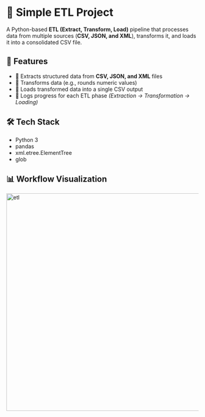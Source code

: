 # 🔄 Simple ETL Project

A Python-based **ETL (Extract, Transform, Load)** pipeline that processes data from multiple sources (**CSV, JSON, and XML**), transforms it, and loads it into a consolidated CSV file.

## 🚀 Features
- 📂 Extracts structured data from **CSV, JSON, and XML** files  
- 🔄 Transforms data (e.g., rounds numeric values)  
- 💾 Loads transformed data into a single CSV output  
- 📝 Logs progress for each ETL phase *(Extraction → Transformation → Loading)*  

## 🛠️ Tech Stack
- Python 3  
- pandas  
- xml.etree.ElementTree  
- glob  

## 📊 Workflow Visualization
<img width="909" height="571" alt="etl" src="https://github.com/user-attachments/assets/7d5deac8-27cf-469f-ba88-7466d721348d" />

